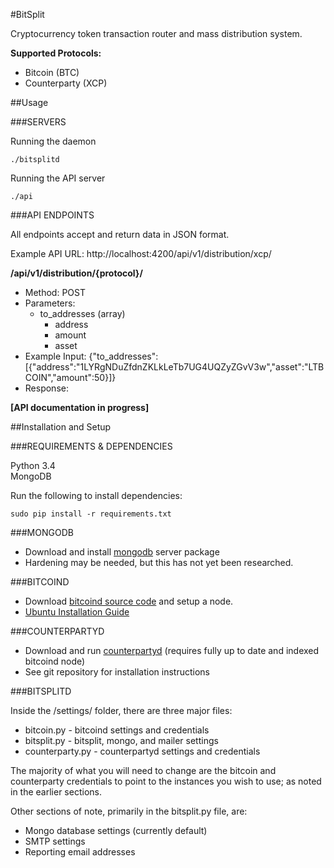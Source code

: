 #BitSplit

Cryptocurrency token transaction router and mass distribution system. 

**Supported Protocols:**

* Bitcoin (BTC)
* Counterparty (XCP)

##Usage

###SERVERS

Running the daemon

    ./bitsplitd
    
Running the API server

    ./api
    
###API ENDPOINTS

All endpoints accept and return data in JSON format.

Example API URL: http://localhost:4200/api/v1/distribution/xcp/

**/api/v1/distribution/{protocol}/**

* Method: POST
* Parameters:
	* to_addresses (array)
		- address
		- amount
		- asset
* Example Input: {"to_addresses": [{"address":"1LYRgNDuZfdnZKLkLeTb7UG4UQZyZGvV3w","asset":"LTBCOIN","amount":50}]}
* Response:

**[API documentation in progress]**

##Installation and Setup

###REQUIREMENTS & DEPENDENCIES

Python 3.4  
MongoDB

Run the following to install dependencies:
    
    sudo pip install -r requirements.txt

###MONGODB

- Download and install [mongodb](https://github.com/mongodb/mongo) server package
- Hardening may be needed, but this has not yet been researched.

###BITCOIND

- Download [bitcoind source code](https://github.com/bitcoin/bitcoin) and setup a node.
- [Ubuntu Installation Guide](http://virtuedev.com/bitcoin/guide-to-compile-install-bitcoind-on-ubuntu-12-04-using-virtualbox/)

###COUNTERPARTYD

- Download and run [counterpartyd](https://github.com/CounterpartyXCP/counterpartyd) (requires fully up to date and indexed bitcoind node)
- See git repository for installation instructions

###BITSPLITD

Inside the /settings/ folder, there are three major files:

- bitcoin.py - bitcoind settings and credentials
- bitsplit.py - bitsplit, mongo, and mailer settings
- counterparty.py - counterpartyd settings and credentials

The majority of what you will need to change are the bitcoin and
counterparty credentials to point to the instances you wish to use; as
noted in the earlier sections.

Other sections of note, primarily in the bitsplit.py file, are:

- Mongo database settings (currently default)
- SMTP settings
- Reporting email addresses


